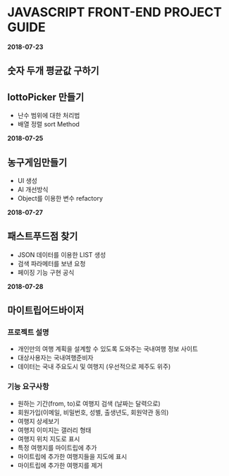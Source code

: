 # JAVASCRIPT FRONT-END PROJECT GUIDE 

**2018-07-23**

## 숫자 두개 평균값 구하기
## lottoPicker 만들기
-   난수 범위에 대한 처리법 
-   배열 정렬 sort Method

**2018-07-25**

## 농구게임만들기
- UI 생성 
- AI 개선방식 
- Object를 이용한 변수 refactory

**2018-07-27**

## 패스트푸드점 찾기
- JSON 데이터를 이용한 LIST 생성 
- 검색 파라메터를 보낸 요청
- 페이징 기능 구현 공식

**2018-07-28**

## 마이트립어드바이저

### 프로젝트 설명
- 개인만의 여행 계획을 설계할 수 있도록 도와주는 국내여행 정보 사이트
- 대상사용자는 국내여행준비자
- 데이터는 국내 주요도시 및 여행지 (우선적으로 제주도 위주)

### 기능 요구사항
- 원하는 기간(from, to)로 여행지 검색 (날짜는 달력으로)
- 회원가입(이메일, 비밀번호, 성별, 출생년도, 회원약관 동의)
- 여행지 상세보기
- 여행지 이미지는 갤러리 형태
- 여행지 위치 지도로 표시
- 특정 여행지를 마이트립에 추가
- 마이트립에 추가한 여행지들을 지도에 표시
- 마이트립에 추가한 여행지를 제거
